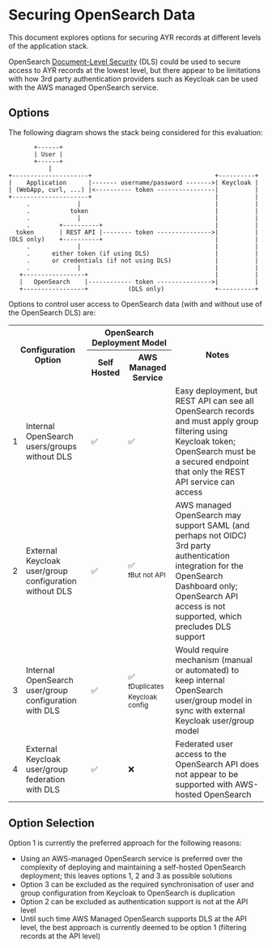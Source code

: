 # Securing OpenSearch Data

This document explores options for securing AYR records at different levels of
the application stack.

OpenSearch [Document-Level Security](https://opensearch.org/docs/latest/security/access-control/document-level-security/)
(DLS) could be used to secure access to AYR records at the lowest level, but
there appear to be limitations with how 3rd party authentication providers
such as Keycloak can be used with the AWS managed OpenSearch service.

## Options

The following diagram shows the stack being considered for this evaluation:

```
       +------+
       | User |
       +------+
           |
+---------------------+                                  +----------+
|    Application      |------- username/password ------->| Keycloak |
| (WebApp, curl, ...) |<---------- token ----------------|          |
+---------------------+                                  |          |
     .             |                                     |          |
     .           token                                   |          |
     .             |                                     |          |
     .        +----------+                               |          |
  token       | REST API |-------- token --------------->|          |
(DLS only)    +----------+                               |          |
     .             |                                     |          |
     .      either token (if using DLS)                  |          |
     .      or credentials (if not using DLS)            |          |
     .             |                                     |          |
   +-----------------+                                   |          |
   |   OpenSearch    |------------ token --------------->|          |
   +-----------------+           (DLS only)              +----------+
```

Options to control user access to OpenSearch data (with and without use of the
OpenSearch DLS) are:

<table>
    <tr>
        <th rowspan="2" colspan="2">Configuration Option</th>
        <th colspan="2">OpenSearch Deployment Model</th>
        <th rowspan="2">Notes</th>
    </tr>
    <tr>
        <th>Self Hosted</th>
        <th>AWS Managed Service</th>
    </tr>
    <tr>
        <td>1</td>
        <td>Internal OpenSearch users/groups without DLS</td>
        <td>✅</td>
        <td>✅</td>
        <td>Easy deployment, but REST API can see all OpenSearch records and must apply group filtering using Keycloak token; OpenSearch must be a secured endpoint that only the REST API service can access</td>
    </tr>
    <tr>
        <td>2</td>
        <td>External Keycloak user/group configuration without DLS</td>
        <td>✅</td>
        <td>✅<br><sup>❗But not API</sup></td>
        <td>AWS managed OpenSearch may support SAML (and perhaps not OIDC) 3rd party authentication integration for the OpenSearch Dashboard only; OpenSearch API access is not supported, which precludes DLS support</td>
    </tr>
    <tr>
        <td>3</td>
        <td>Internal OpenSearch user/group configuration with DLS</td>
        <td>✅</td>
        <td>✅<br><sup>❗Duplicates Keycloak config</sup></td>
        <td>Would require mechanism (manual or automated) to keep internal OpenSearch user/group model in sync with external Keycloak user/group model</td>
    </tr>
    <tr>
        <td>4</td>
        <td>External Keycloak user/group federation with DLS</td>
        <td>✅</td>
        <td>❌</td>
        <td>Federated user access to the OpenSearch API does not appear to be supported with AWS-hosted OpenSearch</td>
    </tr>
</table>

## Option Selection

Option 1 is currently the preferred approach for the following reasons:

* Using an AWS-managed OpenSearch service is preferred over the complexity of
deploying and maintaining a self-hosted OpenSearch deployment; this leaves
options 1, 2 and 3 as possible solutions
* Option 3 can be excluded as the required synchronisation of user and group
configuration from Keycloak to OpenSearch is duplication
* Option 2 can be excluded as authentication support is not at the API level
* Until such time AWS Managed OpenSearch supports DLS at the API level, the
best approach is currently deemed to be option 1 (filtering records at the API
level)
